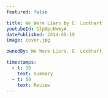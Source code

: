 ```yaml
---
featured: false

title: We Were Liars by E. Lockhart
youtubeId: GlpUpuHvmyA
datePublished: 2014-05-19
image: cover.jpg

ownedBy: We Were Liars, E. Lockhart

timestamps:
  - t: 30
    text: Summary
  - t: 50
    text: Review
---
```

